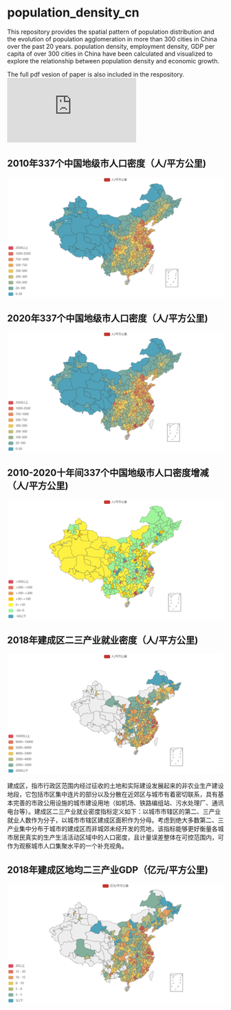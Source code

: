 # population_density_cn
This repository provides the spatial pattern of population distribution and the evolution of population agglomeration in more than 300 cities in China over the past 20 years. population density, employment density, GDP per capita of over 300 cities in China have been calculated and visualized to explore the relationship between population density and economic growth.

The full pdf vesion of paper is also included in the respository.
![file](https://github.com/caiy0233/population_density_cn/blob/main/%E4%BA%BA%E5%8F%A3%E5%AF%86%E5%BA%A6%E8%A7%86%E8%A7%92%E4%B8%8B%E7%9A%84%E4%B8%AD%E5%9B%BD%E7%BB%8F%E6%B5%8E%E6%BD%9C%E5%9C%A8%E5%A2%9E%E9%95%BF.pdf)

## 2010年337个中国地级市人口密度（人/平方公里)
![image](https://github.com/caiy0233/population_density_cn/blob/main/2010%E4%B8%AD%E5%9B%BD%E5%9C%B0%E7%BA%A7%E5%B8%82%E4%BA%BA%E5%8F%A3%E5%AF%86%E5%BA%A6.png)

## 2020年337个中国地级市人口密度（人/平方公里)
![image](https://github.com/caiy0233/population_density_cn/blob/main/2020%E4%B8%AD%E5%9B%BD%E5%9C%B0%E7%BA%A7%E5%B8%82%E4%BA%BA%E5%8F%A3%E5%AF%86%E5%BA%A6.png)

## 2010-2020十年间337个中国地级市人口密度增减（人/平方公里)
![image](https://github.com/caiy0233/population_density_cn/blob/main/2010-2020%E5%8D%81%E5%B9%B4%E4%BA%BA%E5%8F%A3%E5%AF%86%E5%BA%A6%E5%A2%9E%E5%87%8F.png)

## 2018年建成区二三产业就业密度（人/平方公里)
![image](https://github.com/caiy0233/population_density_cn/blob/main/2018%E5%BB%BA%E6%88%90%E5%8C%BA%E4%BA%8C%E4%B8%89%E4%BA%A7%E4%B8%9A%E5%B0%B1%E4%B8%9A%E5%AF%86%E5%BA%A6.png)

建成区，指市行政区范围内经过征收的土地和实际建设发展起来的非农业生产建设地段，它包括市区集中连片的部分以及分散在近郊区与城市有着密切联系，具有基本完善的市政公用设施的城市建设用地（如机场、铁路编组站、污水处理厂、通讯电台等）。建成区二三产业就业密度指标定义如下：以城市市辖区的第二、三产业就业人数作为分子，以城市市辖区建成区面积作为分母。考虑到绝大多数第二、三产业集中分布于城市的建成区而非城郊未经开发的荒地，该指标能够更好衡量各城市居民真实的生产生活活动区域中的人口密度，且计量误差整体在可控范围内，可作为观察城市人口集聚水平的一个补充视角。

## 2018年建成区地均二三产业GDP（亿元/平方公里)
![image](https://github.com/caiy0233/population_density_cn/blob/main/2018%E5%BB%BA%E6%88%90%E5%8C%BA%E5%9C%B0%E5%9D%87%E4%BA%8C%E4%B8%89%E4%BA%A7%E4%B8%9AGDP.png)
